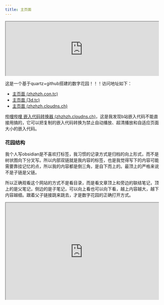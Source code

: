 ```yaml
---
title: 主页面
---
```


<div style=" width: 100%; height:180;overflow: hidden; "><iframe src="https://widget.pkmer.cn/free/RandomMusic?user=7272d49c-137d-4b8b-8e77-1b25f6473ee4&theme-color=%23888888FF&layout-style=Default" allow="fullscreen" style=" height: 100%; width: 100%;"></iframe></div>


这是一个基于quartz+github搭建的数字花园！！！访问地址如下：


-  [主页面 (zhzhzh.con.tc)](https://zhzhzh.con.tc/)
- [主页面 (3d.tc)](https://zhzhzh.3d.tc/)
- [主页面 (zhzhzh.cloudns.ch)](https://a.zhzhzh.cloudns.ch/)

[哔哩哔哩 嵌入代码转换器 (zhzhzh.cloudns.ch)](https://a.zhzhzh.cloudns.ch/b%E7%AB%99%E5%B5%8C%E5%85%A5%E4%BB%A3%E7%A0%81%E8%BD%AC%E6%8D%A2%E5%99%A8.html)，这是我发现b站嵌入代码不能直接用搞的，它可以把复制的嵌入代码转换为禁止自动播放、超清播放和自适应页面大小的嵌入代码。

### 花园结构
我个人写obsidian是不喜欢打标签，我习惯的记录方式是归档的向上形式，而不是树状图向下分叉写。所以内部双链就是我内容的标签，也是我觉得写下的内容可能需要靠挂记忆的点，所以我的内容都是倒三角，是自下而上的。最顶上的严格来说不是子链是父链。

所以正确观看这个网站的方式不是看目录，而是看文章顶上和旁边的联结笔记，顶上的是父笔记，侧边的是子笔记，可以向上看也可以向下看，越上内容越大，越下内容越细。跟着父子链接跳来跳去，才是数字花园的正确打开方式。





<div style=" width: 100%; height:320;overflow: hidden; "><iframe src="https://widget.pkmer.cn/free/ThemeCalendar?user=7272d49c-137d-4b8b-8e77-1b25f6473ee4&theme-color=%23a96737&theme=%E9%A3%9F%E7%89%A9%E4%B8%BB%E9%A2%98&is-sunday=False&select-theme=food" allow="fullscreen" style=" height: 100%; width: 100%;"></iframe></div>



